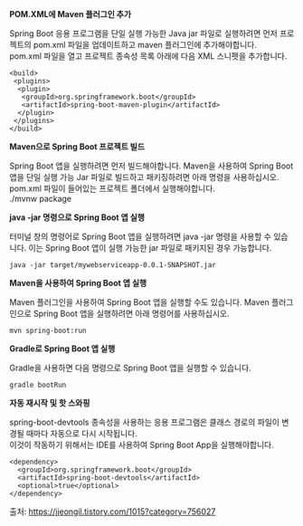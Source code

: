 **POM.XML에 Maven 플러그인 추가**   
   
Spring Boot 응용 프로그램을 단일 실행 가능한 Java jar 파일로 실행하려면 먼저 프로젝트의 pom.xml 파일을 업데이트하고 maven 플러그인에 추가해야합니다.   
pom.xml 파일을 열고 프로젝트 종속성 목록 아래에 다음 XML 스니펫을 추가합니다.   
   
   
```
<build>
 <plugins>
  <plugin>
   <groupId>org.springframework.boot</groupId>
   <artifactId>spring-boot-maven-plugin</artifactId>
  </plugin>
 </plugins>
</build>
```

**Maven으로 Spring Boot 프로젝트 빌드**   
   
Spring Boot 앱을 실행하려면 먼저 빌드해야합니다. Maven을 사용하여 Spring Boot 앱을 단일 실행 가능 Jar 파일로 빌드하고 패키징하려면 아래 명령을 사용하십시오.    
pom.xml 파일이 들어있는 프로젝트 폴더에서 실행해야합니다.   
./mvnw package   
   
   
   
**java -jar 명령으로 Spring Boot 앱 실행**   

터미널 창의 명령어로 Spring Boot 앱을 실행하려면 java -jar 명령을 사용할 수 있습니다. 이는 Spring Boot 앱이 실행 가능한 jar 파일로 패키지된 경우 가능합니다.   
```
java -jar target/mywebserviceapp-0.0.1-SNAPSHOT.jar
```

**Maven을 사용하여 Spring Boot 앱 실행**   
   
Maven 플러그인을 사용하여 Spring Boot 앱을 실행할 수도 있습니다. Maven 플러그인으로 Spring Boot 앱을 실행하려면 아래 명령어를 사용하십시오.   
```
mvn spring-boot:run
```
   
**Gradle로 Spring Boot 앱 실행**   

Gradle을 사용하면 다음 명령으로 Spring Boot 앱을 실행할 수 있습니다.   
```   
gradle bootRun
```
   
**자동 재시작 및 핫 스와핑**   
   
spring-boot-devtools 종속성을 사용하는 응용 프로그램은 클래스 경로의 파일이 변경될 때마다 자동으로 다시 시작됩니다.    
이것이 작동하기 위해서는 IDE를 사용하여 Spring Boot App을 실행해야합니다.   
```
<dependency>
  <groupId>org.springframework.boot</groupId>
  <artifactId>spring-boot-devtools</artifactId>
  <optional>true</optional>
</dependency>
```
출처: https://jjeongil.tistory.com/1015?category=756027    
